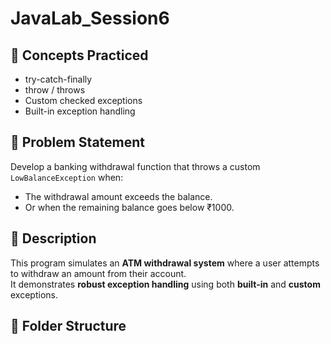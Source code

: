# JavaLab_Session6

## 🧠 Concepts Practiced
- try-catch-finally
- throw / throws
- Custom checked exceptions
- Built-in exception handling

## 🎯 Problem Statement
Develop a banking withdrawal function that throws a custom `LowBalanceException` when:
- The withdrawal amount exceeds the balance.
- Or when the remaining balance goes below ₹1000.

## 📘 Description
This program simulates an **ATM withdrawal system** where a user attempts to withdraw an amount from their account.  
It demonstrates **robust exception handling** using both **built-in** and **custom** exceptions.

## 🧩 Folder Structure
